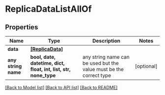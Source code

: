 # ReplicaDataListAllOf


## Properties
Name | Type | Description | Notes
------------ | ------------- | ------------- | -------------
**data** | [**[ReplicaData]**](ReplicaData.md) |  | 
**any string name** | **bool, date, datetime, dict, float, int, list, str, none_type** | any string name can be used but the value must be the correct type | [optional]

[[Back to Model list]](../README.md#documentation-for-models) [[Back to API list]](../README.md#documentation-for-api-endpoints) [[Back to README]](../README.md)


